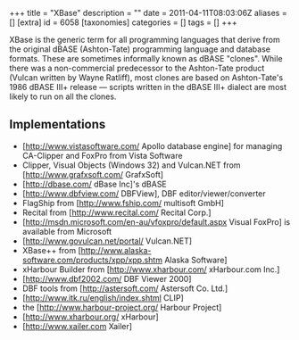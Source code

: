 +++
title = "XBase"
description = ""
date = 2011-04-11T08:03:06Z
aliases = []
[extra]
id = 6058
[taxonomies]
categories = []
tags = []
+++


XBase is the generic term for all programming languages that derive from the original dBASE (Ashton-Tate) programming language and database formats. These are sometimes informally known as dBASE "clones". While there was a non-commercial predecessor to the Ashton-Tate product (Vulcan written by Wayne Ratliff), most clones are based on Ashton-Tate's 1986 dBASE III+ release — scripts written in the dBASE III+ dialect are most likely to run on all the clones.

## Implementations
* [http://www.vistasoftware.com/ Apollo database engine] for managing CA-Clipper and FoxPro from Vista Software
* Clipper, Visual Objects (Windows 32) and Vulcan.NET from [http://www.grafxsoft.com/ GrafxSoft]
* [http://dbase.com/ dBase Inc]'s dBASE
* [http://www.dbfview.com/ DBFView], DBF editor/viewer/converter
* FlagShip from [http://www.fship.com/ multisoft GmbH]
* Recital from [http://www.recital.com/ Recital Corp.]
* [http://msdn.microsoft.com/en-au/vfoxpro/default.aspx Visual FoxPro] is available from Microsoft
* [http://www.govulcan.net/portal/ Vulcan.NET]
* XBase++ from [http://www.alaska-software.com/products/xpp/xpp.shtm Alaska Software]
* xHarbour Builder from [http://www.xharbour.com/ xHarbour.com Inc.]
* [http://www.dbf2002.com/ DBF Viewer 2000]
* DBF tools from [http://astersoft.com/ Astersoft Co. Ltd.]
* [http://www.itk.ru/english/index.shtml CLIP]
* the [http://www.harbour-project.org/ Harbour Project]
* [http://www.xharbour.org/ xHarbour]
* [http://www.xailer.com Xailer]
